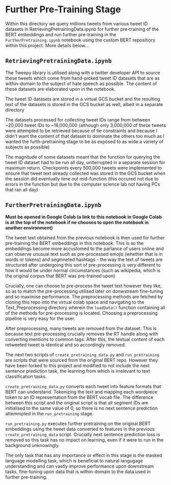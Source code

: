# Further Pre-Training Stage

Within this directory we query millions tweets from various tweet ID datasets in RetrievingPretrainingData.ipynb for further pre-training of the BERT embeddings and run further pre-training in the `FurtherPretraining.ipynb` notebook using the custom BERT repositiory within this project. More details below...

## `RetrievingPretrainingData.ipynb`

The Tweepy library is utilised along with a twitter developer API to source these tweets which come from hand-picked tweet ID datasets that are as within-domain to the subject of hate speech as possible. The content of these datasets are elaborated upon in the notebook. 

The tweet ID datasets are stored in a virtual GCS bucket and the resulting text of the datasets is stored in the GCS bucket as well, albeit in a separate directory

The datasets processed for collecting tweet IDs range from between ~20,000 tweet IDs to ~16,000,000 (although only 3,000,000 of these tweets were attempted to be retrieved because of tie constraints and because I didn't want the content of that dataset to dominate the others too much as I wanted the furth-pretraining stage to be as exposed to as wide a variety of subjects as possible)

The magnitude of some datasets meant that the function for querying the tweet ID dataset had to be run all day, uniterrupted in a separate session for maximum return. Checkpoints every 500,000 tweets were implemented to ensure that tweet text already collected was stored in the GCS bucket when the session did eventually time out mid-function (this occured not due to errors in the function but due to the computer science lab not having PCs that ran all day)

## `FurtherPretrainingData.ipynb`
**Must be opened in Google Colab (a link to this notebook in Google Colab is at the top of the notebook if ne chooses to open the notebook in another environment)**

The tweet text obtained from the previous notebook is then used for further pre-training the BERT embeddings in this notebook. This is so the embeddings become more accustomed to the parlance of users online and can observe unusual text such as pre-processed emojis (whether that is in words or tokens) and segmneted hashtags - the way the text of tweets are structured after undergoing this sort of pre-processing is very different to how it would be under normal circumstances (such as wikipedia, which is the original corpus that BERT was pre-trained upon)

Crucially, one can choose to pre-process the tweet text however they like, so as to match the pre-processing utilised later on donwstream fine-tuning and so maximise performance. The preprocessing methods are fetched by cloning this repo into the virtual colab space and navigating to the Text_Preprocessing directory wherein the `loadData()` function containing all of the methods for pre-processing is located. Choosing a preprocessing pipeline is very easy for the user.

After preprocessing, many tweets are removed from the dataset. This is because text pre-processing crucially removes the RT handle along with converting mentions to common tags. After this, the textual content of each retweeted tweet is identical and so accordingly removed.

The next two scripts of `create_pretraining_data.py` and `run_pretraining` are scripts that were sourced from the original BERT repo. However they have been forked to this project and modified to not include the next sentence prediction task, the learning from which is irrelevant to text classification tasks.

`create_pretraining_data.py` converts each tweet into feature formats that BERT can understand. Tokenizing the text and mapping each wordpiece token to an ID representation from the BERT vocab file. The difference between this script and the original script is that all segment IDs are initialised to the same value of 0, so there is no next sentence prediction attemmpted in the `run_pretraining` stage.

`run_pretraining.py` executes further pretraining on the original BERT embeddings using the tweet data converted to features in the previous `create_pretraining_data` script. Crucially next sentence prediction loss is removed so this task has no impact on learning, even if it were to run in the background unknowingly.

 The only task that has any importance or effect in this stage is the masked language modelling task, which is beneficial to natural langugage understanding and can vastly improve performance upon downstream tasks, fine-tuning upon data that is within-domain to the data used in further pre-training.
